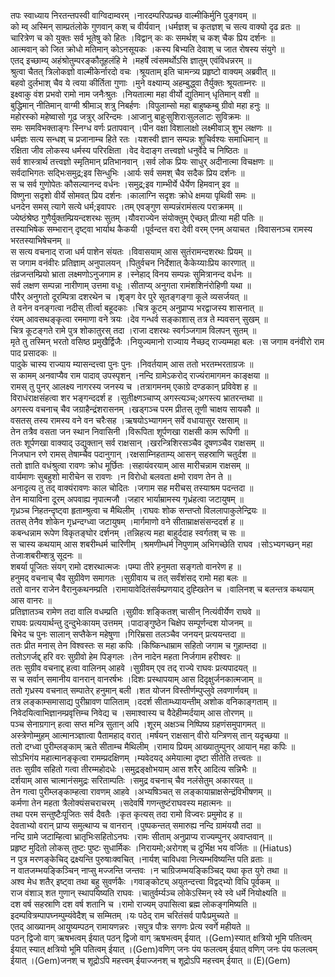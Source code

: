 

  
तपः स्वाध्याय निरतन्तपस्वी वाग्विदाम्वरम् ।नारदम्परिपप्रच्छ वाल्मीकिर्मुनि पुङ्गवम्  ॥   
को म्व् अस्मिन् साम्प्रतंलोके गुणवान् कश् च वीर्यवान् ।धर्मज्ञश् च कृतज्ञश् च सत्य वाक्यो दृढ व्रतः  ॥   
चारित्रेण च को युक्तः सर्व भूतेषु को हितः ।विद्वान् कः कः समर्थश् च कश् चैक प्रिय दर्शनः  ॥   
आत्मवान् को जित क्रोधो मतिमान् कोऽनसूयकः ।कस्य बिभ्यति देवाश् च जात रोषस्य संयुगे  ॥   
एतद् इच्छाम्य् अहंश्रोतुम्परङ्कौतूहलंहि मे ।महर्षे त्वंसमर्थोऽसि ज्ञातुम् एवंविधन्नरम्  ॥   
श्रुत्वा चैतत् त्रिलोकज्ञो वाल्मीकेर्नारदो वचः ।श्रूयताम् इति चामन्त्र्य प्रहृष्टो वाक्यम् अब्रवीत्  ॥   
बहवो दुर्लभाश् चैव ये त्वया कीर्तिता गुणाः ।मुने वक्ष्याम्य् अहम्बुद्ध्वा तैर्युक्तः श्रूयताम्नरः  ॥   
इक्ष्वाकु वंश प्रभवो रामो नाम जनैःश्रुतः ।नियतात्मा महा वीर्यो द्युतिमान् धृतिमान् वशी  ॥   
बुद्धिमान् नीतिमान् वाग्मी श्रीमाञ् शत्रु निबर्हणः ।विपुलाम्सो महा बाहुष्कम्बु ग्रीवो महा हनुः  ॥   
महोरस्को महेष्वासो गूढ जत्रुर् अरिन्दमः ।आजानु बाहुःसुशिराःसुललाटः सुविक्रमः  ॥   
समः समविभक्ताङ्गः स्निग्ध वर्णः प्रतापवान् ।पीन वक्षा विशालाक्षो लक्ष्मीवाञ् शुभ लक्षणः  ॥   
धर्मज्ञः सत्य सन्धश् च प्रजानाम्च हिते रतः ।यशस्वी ज्ञान सम्पन्नः शुचिर्वश्यः समाधिमान्  ॥   
रक्षिता जीव लोकस्य धर्मस्य परिरक्षिता ।वेद वेदाङ्ग तत्त्वज्ञो धनुर्वेदे च निष्ठितः  ॥   
सर्व शास्त्रार्थ तत्त्वज्ञो स्मृतिमान् प्रतिभानवान् ।सर्व लोक प्रियः साधुर् अदीनात्मा विचक्षणः  ॥   
सर्वदाभिगतः सद्भिःसमुद्र;इव सिन्धुभिः ।आर्यः सर्व समश् चैव सदैक प्रिय दर्शनः  ॥   
स च सर्व गुणोपेतः कौसल्यानन्द वर्धनः ।समुद्र;इव गाम्भीर्ये धैर्येण हिमवान् इव  ॥   
विष्णुना सदृशो वीर्ये सोमवत् प्रिय दर्शनः ।कालाग्नि सदृशः क्रोधे क्षमया पृथिवी समः  ॥   
धनदेन समस् त्यागे सत्ये धर्म;इवापरः ।तम् एवङ्गुण सम्पन्नंरामंसत्य पराक्रमम्  ॥   
ज्येष्ठंश्रेष्ठ गुणैर्युक्तम्प्रियन्दशरथः सुतम् ।यौवराज्येन संयोक्तुम् ऐच्छत् प्रीत्या मही पतिः  ॥   
तस्याभिषेक सम्भारान् दृष्ट्वा भार्याथ कैकयी ।पूर्वन्दत्त वरा देवी वरम् एनम् अयाचत ।विवासनञ्च रामस्य भरतस्याभिषेचनम्  ॥   
स सत्य वचनाद् राजा धर्म पाशेन संयतः ।विवासयाम् आस सुतंरामन्दशरथः प्रियम्  ॥   
स जगाम वनंवीरः प्रतिज्ञाम् अनुपालयन् ।पितुर्वचन निर्देशात् कैकेय्याःप्रिय कारणात्  ॥   
तंव्रजन्तम्प्रियो भ्राता लक्ष्मणोऽनुजगाम ह ।स्नेहाद् विनय सम्पन्नः सुमित्रानन्द वर्धनः  ॥   
सर्व लक्षण सम्पन्ना नारीणाम् उत्तमा वधूः ।सीताप्य् अनुगता रामंशशिनंरोहिणी यथा  ॥   
पौरैर् अनुगतो दूरम्पित्रा दशरथेन च ।शृङ्ग वेर पुरे सूतङ्गङ्गा कूले व्यसर्जयत्  ॥   
ते वनेन वनङ्गत्वा नदीस् तीर्त्वा बहूदकाः ।चित्र कूटम् अनुप्राप्य भरद्वाजस्य शासनात्  ॥   
रंयम् आवसथङ्कृत्वा रममाणा वने त्रयः ।देव गन्धर्व सङ्काशास् तत्र ते म्यवसन् सुखम्  ॥   
चित्र कूटङ्गते रामे पुत्र शोकातुरस् तदा ।राजा दशरथः स्वर्गञ्जगाम विलपन् सुतम्  ॥   
मृते तु तस्मिन् भरतो वसिष्ठ प्रमुखैर्द्विजैः ।नियुज्यमानो राज्याय नैच्छद् राज्यम्महा बलः ।स जगाम वनंवीरो राम पाद प्रसादकः  ॥   
पादुके चास्य राज्याय म्यासन्दत्त्वा पुनः पुनः ।निवर्तयाम् आस ततो भरतम्भरताग्रजः  ॥   
स कामम् अनवाप्यैव राम पादाव् उपस्पृशन् ।नन्दि ग्रामेऽकरोद् राज्यंरामागमन काङ्क्षया  ॥   
रामस् तु पुनर् आलक्ष्य नागरस्य जनस्य च ।तत्रागमनम् एकाग्रे दण्डकान् प्रविवेश ह  ॥   
विराधंराक्षसंहत्वा शर भङ्गन्ददर्श ह ।सुतीक्ष्णञ्चाप्य् अगस्त्यञ्च;अगस्त्य भ्रातरन्तथा  ॥   
अगस्त्य वचनाच् चैव जग्राहैन्द्रंशरासनम् ।खड्गञ्च परम प्रीतस् तूणी चाक्षय सायकौ  ॥   
वसतस् तस्य रामस्य वने वन चरैःसह ।ऋषयोऽभ्यागमन् सर्वे वधायासुर रक्षसाम्  ॥   
तेन तत्रैव वसता जन स्थान निवासिनी ।विरूपिता शूर्पणखा राक्षसी काम रूपिणी  ॥   
ततः शूर्पणखा वाक्याद् उद्युक्तान् सर्व राक्षसान् ।खरन्त्रिशिरसञ्चैव दूषणञ्चैव राक्षसम्  ॥   
निजघान रणे रामस् तेषाम्चैव पदानुगान् ।रक्षसाम्निहताम्य् आसन् सहस्राणि चतुर्दश  ॥   
ततो ज्ञाति वधंश्रुत्वा रावणः क्रोध मूर्छितः ।सहायंवरयाम् आस मारीचन्नाम राक्षसम्  ॥   
वार्यमाणः सुबहुशो मारीचेन स रावणः ।न विरोधो बलवता क्षमो रावण तेन ते  ॥   
अनादृत्य तु तद् वाक्यंरावणः काल चोदितः ।जगाम सह मरीचस् तस्याश्रम पदन्तदा  ॥   
तेन मायाविना दूरम् अपवाह्य नृपात्मजौ ।जहार भार्याम्रामस्य गृध्रंहत्वा जटायुषम्  ॥   
गृध्रञ्च निहतन्दृष्ट्वा हृताम्श्रुत्वा च मैथिलीम् ।राघवः शोक सन्तप्तो विललापाकुलेन्द्रियः  ॥   
ततस् तेनैव शोकेन गृध्रन्दग्ध्वा जटायुषम् ।मार्गमाणो वने सीताम्राक्षसंसन्ददर्श ह  ॥   
कबन्धन्नाम रूपेण विकृतङ्घोर दर्शनम् ।तन्निहत्य महा बाहुर्ददाह स्वर्गतश् च सः  ॥   
स चास्य कथयाम् आस शबरीम्धर्म चारिणीम् ।श्रमणीम्धर्म निपुणाम् अभिगच्छेति राघव ।सोऽभ्यगच्छन् महा तेजाःशबरीम्शत्रु सूदनः  ॥   
शबर्या पूजितः संयग् रामो दशरथात्मजः ।पम्पा तीरे हनुमता सङ्गतो वानरेण ह  ॥   
हनुमद् वचनाच् चैव सुग्रीवेण समागतः ।सुग्रीवाय च तत् सर्वंशंसद् रामो महा बलः  ॥   
ततो वानर राजेन वैरानुकथनम्प्रति ।रामायावेदितंसर्वम्प्रणयाद् दुह्खितेन च ।वालिनश् च बलन्तत्र कथयाम् आस वानरः  ॥   
प्रतिज्ञातञ्च रामेण तदा वालि वधम्प्रति ।सुग्रीवः शङ्कितश् चासीन् नित्यंवीर्येण राघवे  ॥   
राघवः प्रत्ययार्थन्तु दुन्दुभेःकायम् उत्तमम् ।पादाङ्गुष्ठेन चिक्षेप सम्पूर्णन्दश योजनम्  ॥   
बिभेद च पुनः सालान् सप्तैकेन महेषुणा ।गिरिम्रसा तलञ्चैव जनयन् प्रत्ययन्तदा  ॥   
ततः प्रीत मनास् तेन विश्वस्तः स महा कपिः ।किष्किन्धाम्राम सहितो जगाम च गुहाम्तदा  ॥   
ततोऽगर्जद्द् हरि वरः सुग्रीवो हेम पिङ्गलः ।तेन नादेन महता निर्जगाम हरीश्वरः  ॥   
ततः सुग्रीव वचनाद्द् हत्वा वालिनम् आहवे ।सुग्रीवम् एव तद् राज्ये राघवः प्रत्यपादयत्  ॥   
स च सर्वान् समानीय वानरान् वानरर्षभः ।दिशः प्रस्थापयाम् आस दिदृक्षुर्जनकात्मजाम्  ॥   
ततो गृध्रस्य वचनात् सम्पातेर् हनुमान् बली ।शत योजन विस्तीर्णम्पुप्लुवे लवणार्णवम्  ॥   
तत्र लङ्काम्समासाद्य पुरीम्रावण पालिताम् ।ददर्श सीताम्ध्यायन्तीम् अशोक वनिकाङ्गताम्  ॥   
निवेदयित्वाभिज्ञानम्प्रवृत्तिम्च निवेद्य च ।समाश्वास्य च वैदेहीम्मर्दयाम् आस तोरणम्  ॥   
पञ्च सेनाग्रगान् हत्वा सप्त मन्त्रि सुतान् अपि ।शूरम् अक्षञ्च निष्पिष्य ग्रहणंसमुपागमत्  ॥   
अस्त्रेणोम्मुहम् आत्मानञ्ज्ञात्वा पैतामहाद् वरात् ।मर्षयन् राक्षसान् वीरो यन्त्रिणस् तान् यदृच्छया  ॥   
ततो दग्ध्वा पुरीम्लङ्काम् ऋते सीताम्च मैथिलीम् ।रामाय प्रियम् आख्यातुम्पुनर् आयान् महा कपिः  ॥   
सोऽभिगंय महात्मानङ्कृत्वा रामम्प्रदक्षिणम् ।म्यवेदयद् अमेयात्मा दृष्टा सीतेति तत्त्वतः  ॥   
ततः सुग्रीव सहितो गत्वा तीरम्महोदधेः ।समुद्रङ्क्षोभयाम् आस शरैर् आदित्य सन्निभैः  ॥   
दर्शयाम् आस चात्मानंसमुद्रः सरिताम्पतिः ।समुद्र वचनाच् चैव नलंसेतुम् अकारयत्  ॥   
तेन गत्वा पुरीम्लङ्काम्हत्वा रावणम् आहवे ।अभ्यषिञ्चत् स लङ्कायाम्राक्षसेन्द्रंविभीषणम्  ॥   
कर्मणा तेन महता त्रैलोक्यंसचराचरम् ।सदेवर्षि गणन्तुष्टंराघवस्य महात्मनः  ॥   
तथा परम सन्तुष्टैःपूजितः सर्व दैवतैः ।कृत कृत्यस् तदा रामो विज्वरः प्रमुमोद ह  ॥   
देवताभ्यो वरान् प्राप्य समुत्थाप्य च वानरान् ।पुष्पकन्तत् समारुह्य नन्दि ग्रामंययौ तदा  ॥   
नन्दि ग्रामे जटाम्हित्वा भ्रातृभिःसहितोऽनघः ।रामः सीताम् अनुप्राप्य राज्यम्पुनर् अवाप्तवान्  ॥   
प्रहृष्ट मुदितो लोकस् तुष्टः पुष्टः सुधार्मिकः ।निरायमो;अरोगश् च दुर्भिक्ष भय वर्जितः  ॥ (Hiatus)  
न पुत्र मरणङ्केचिद् द्रक्ष्यन्ति पुरुषाःक्वचित् ।नार्यश् चाविधवा नित्यम्भविष्यन्ति पति व्रताः  ॥   
न वातजम्भयङ्किञ्चिन् नाप्सु मज्जन्ति जन्तवः ।न चाग्रिजम्भयङ्किञ्चिद् यथा कृत युगे तथा  ॥   
अश्व मेध शतैर् इष्ट्वा तथा बहु सुवर्णकैः ।गवाङ्कोट्य् अयुतन्दत्त्वा विद्वद्भ्यो विधि पूर्वकम्  ॥   
राज वंशाञ् शत गुणान् स्थापयिष्यति राघवः ।चातुर्वर्म्यञ्च लोकेऽस्मिन् स्वे स्वे धर्मे नियोक्ष्यति  ॥   
दश वर्ष सहस्राणि दश वर्ष शतानि च ।रामो राज्यम् उपासित्वा ब्रह्म लोकङ्गमिष्यति  ॥   
इदम्पवित्रम्पापघ्नम्पुम्यंवेदैश् च सम्मितम् ।यः पठेद् राम चरितंसर्व पापैःप्रमुच्यते  ॥   
एतद् आख्यानम् आयुष्यम्पठन् रामायणन्नरः ।सपुत्र पौत्रः सगणः प्रेत्य स्वर्गे महीयते  ॥   
पठन् द्विजो वाग् ऋषभत्वम् ईयात् पठन् द्विजो वाग् ऋषभत्वम् ईयात् ।(Gem)स्यात् क्षत्रियो भूमि पतित्वम् ईयात् स्यात् क्षत्रियो भूमि पतित्वम् ईयात् ।(Gem)वणिग् जनः पंय फलत्वम् ईयात् वणिग् जनः पंय फलत्वम् ईयात् ।(Gem)जनश् च शूद्रोऽपि महत्त्वम् ईयाज्जनश् च शूद्रोऽपि महत्त्वम् ईयात्  ॥ (E)(Gem)  
